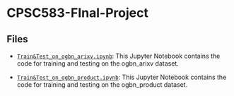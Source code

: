 # CPSC583-FInal-Project
## Files

- [`Train&Test_on_ogbn_arixv.ipynb`](Train&Test_on_ogbn_arixv.ipynb): This Jupyter Notebook contains the code for training and testing on the ogbn_arixv dataset.

- [`Train&Test_on_ogbn_product.ipynb`](Train&Test_on_ogbn_product.ipynb): This Jupyter Notebook contains the code for training and testing on the ogbn_product dataset.

